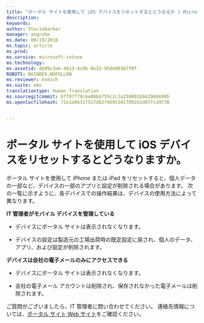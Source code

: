 ```yaml
---
title: "ポータル サイトを使用して iOS デバイスをリセットするとどうなるか | Microsoft Intune"
description: 
keywords: 
author: Staciebarker
manager: angrobe
ms.date: 09/19/2016
ms.topic: article
ms.prod: 
ms.service: microsoft-intune
ms.technology: 
ms.assetid: db99c3eb-4813-4c8b-8e32-958e983b7f0f
ROBOTS: NOINDEX,NOFOLLOW
ms.reviewer: esmich
ms.suite: ems
translationtype: Human Translation
ms.sourcegitcommit: bff97f79c6e88bbf55c2c3a259891bb6206b690b
ms.openlocfilehash: 71e1e0b31f917d62f4591501709261d87fcd9f30


---
```



# ポータル サイトを使用して iOS デバイスをリセットするとどうなりますか。

ポータル サイトを使用して iPhone または iPad をリセットすると、個人データの一部など、デバイスの一部のアプリと設定が削除される場合があります。 次の一覧に示すように、各デバイスでの操作結果は、デバイスの使用方法によって異なります。

**IT 管理者がモバイル デバイスを管理している**

-   デバイスにポータル サイトは表示されなくなります。

-   デバイスの設定は製造元の工場出荷時の既定設定に戻され、個人のデータ、アプリ、および設定が削除されます。

**デバイスは会社の電子メールのみにアクセスできる**

-   デバイスにポータル サイトは表示されなくなります。

-   会社の電子メール アカウントは削除され、保存されなかった電子メールは削除されます。

ご質問がございましたら、IT 管理者に問い合わせてください。 連絡先情報については、[ポータル サイト Web サイト](http://portal.manage.microsoft.com)をご確認ください。





<!--HONumber=Sep16_HO3-->


